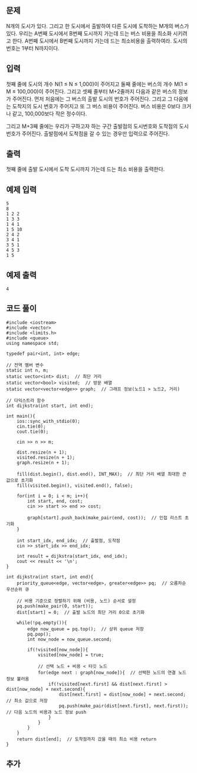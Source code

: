 ## 문제 
N개의 도시가 있다. 그리고 한 도시에서 출발하여 다른 도시에 도착하는 M개의 버스가 있다. 우리는 A번째 도시에서 B번째 도시까지 가는데 드는 버스 비용을 최소화 시키려고 한다. A번째 도시에서 B번째 도시까지 가는데 드는 최소비용을 출력하여라. 도시의 번호는 1부터 N까지이다.


## 입력
첫째 줄에 도시의 개수 N(1 ≤ N ≤ 1,000)이 주어지고 둘째 줄에는 버스의 개수 M(1 ≤ M ≤ 100,000)이 주어진다. 그리고 셋째 줄부터 M+2줄까지 다음과 같은 버스의 정보가 주어진다. 먼저 처음에는 그 버스의 출발 도시의 번호가 주어진다. 그리고 그 다음에는 도착지의 도시 번호가 주어지고 또 그 버스 비용이 주어진다. 버스 비용은 0보다 크거나 같고, 100,000보다 작은 정수이다.

그리고 M+3째 줄에는 우리가 구하고자 하는 구간 출발점의 도시번호와 도착점의 도시번호가 주어진다. 출발점에서 도착점을 갈 수 있는 경우만 입력으로 주어진다.
## 출력
첫째 줄에 출발 도시에서 도착 도시까지 가는데 드는 최소 비용을 출력한다.


## 예제 입력 
```
5
8
1 2 2
1 3 3
1 4 1
1 5 10
2 4 2
3 4 1
3 5 1
4 5 3
1 5
```

## 예제 출력  
```
4
```
## 코드 풀이
```
#include <iostream>
#include <vector>
#include <limits.h>
#include <queue>
using namespace std;

typedef pair<int, int> edge;

// 전역 멤버 변수
static int n, m;
static vector<int> dist;  // 최단 거리
static vector<bool> visited;  // 방문 배열
static vector<vector<edge>> graph;  // 그래프 정보(노드1 > 노드2, 거리)

// 다익스트라 함수
int dijkstra(int start, int end);

int main(){
    ios::sync_with_stdio(0);
    cin.tie(0);
    cout.tie(0);
    
    cin >> n >> m;
    
    dist.resize(n + 1);
    visited.resize(n + 1);
    graph.resize(n + 1);
    
    fill(dist.begin(), dist.end(), INT_MAX);  // 최단 거리 배열 최대한 큰 값으로 초기화
    fill(visited.begin(), visited.end(), false);
    
    for(int i = 0; i < m; i++){
        int start, end, cost;
        cin >> start >> end >> cost;
        
        graph[start].push_back(make_pair(end, cost));  // 인접 리스트 초기화
    }
    
    int start_idx, end_idx;  // 출발점, 도착점
    cin >> start_idx >> end_idx;  
    
    int result = dijkstra(start_idx, end_idx);
    cout << result << '\n';
}

int dijkstra(int start, int end){
    priority_queue<edge, vector<edge>, greater<edge>> pq;  // 오름차순 우선순위 큐
    
    // 비용 기준으로 정렬하기 위해 (비용, 노드) 순서로 설정
    pq.push(make_pair(0, start));
    dist[start] = 0;  // 출발 노드의 최단 거리 0으로 초기화
    
    while(!pq.empty()){
        edge now_queue = pq.top();  // 상위 queue 저장
        pq.pop();
        int now_node = now_queue.second;
        
        if(!visited[now_node]){
            visited[now_node] = true;
            
            // 선택 노드 + 비용 < 타깃 노드
            for(edge next : graph[now_node]){  // 선택한 노드의 연결 노드 정보 불러옴
                if(!visited[next.first] && dist[next.first] > dist[now_node] + next.second){
                    dist[next.first] = dist[now_node] + next.second;  // 최소 값으로 저장
                    pq.push(make_pair(dist[next.first], next.first));  // 다음 노드의 비용과 노드 정보 push
                }
            }
        }
    }
    return dist[end];  // 도착점까지 갔을 때의 최소 비용 return
}
```
## 추가

